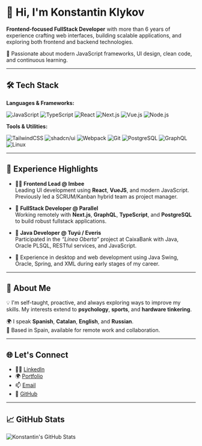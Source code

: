# 👋 Hi, I'm Konstantin Klykov

**Frontend-focused FullStack Developer** with more than 6 years of experience crafting web interfaces, building scalable applications, and exploring both frontend and backend technologies.

🎯 Passionate about modern JavaScript frameworks, UI design, clean code, and continuous learning.

---

## 🛠️ Tech Stack

**Languages & Frameworks:**

![JavaScript](https://img.shields.io/badge/JavaScript-F7DF1E?style=flat&logo=javascript)
![TypeScript](https://img.shields.io/badge/TypeScript-3178C6?style=flat&logo=typescript)
![React](https://img.shields.io/badge/React-20232A?style=flat&logo=react)
![Next.js](https://img.shields.io/badge/Next.js-black?style=flat&logo=next.js)
![Vue.js](https://img.shields.io/badge/Vue.js-4FC08D?style=flat&logo=vue.js)
![Node.js](https://img.shields.io/badge/Node.js-43853D?style=flat&logo=node.js)

**Tools & Utilities:**

![TailwindCSS](https://img.shields.io/badge/TailwindCSS-38B2AC?style=flat&logo=tailwind-css)
![shadcn/ui](https://img.shields.io/badge/shadcn/ui-%23000000?style=flat&logo=tailwindcss)
![Webpack](https://img.shields.io/badge/Webpack-8DD6F9?style=flat&logo=webpack)
![Git](https://img.shields.io/badge/Git-F05032?style=flat&logo=git)
![PostgreSQL](https://img.shields.io/badge/PostgreSQL-336791?style=flat&logo=postgresql)
![GraphQL](https://img.shields.io/badge/GraphQL-E10098?style=flat&logo=graphql)
![Linux](https://img.shields.io/badge/Linux-FCC624?style=flat&logo=linux)

---

## 💼 Experience Highlights

- 🧑‍💻 **Frontend Lead @ Imbee**  
  Leading UI development using **React**, **VueJS**, and modern JavaScript. Previously led a SCRUM/Kanban hybrid team as project manager.

- 🧪 **FullStack Developer @ Parallel**  
  Working remotely with **Next.js**, **GraphQL**, **TypeScript**, and **PostgreSQL** to build robust fullstack applications.

- 💼 **Java Developer @ Tuyú / Everis**  
  Participated in the *“Línea Oberta”* project at CaixaBank with Java, Oracle PLSQL, RESTful services, and JavaScript.

- 🔧 Experience in desktop and web development using Java Swing, Oracle, Spring, and XML during early stages of my career.

---

## 🧠 About Me

💡 I'm self-taught, proactive, and always exploring ways to improve my skills. My interests extend to **psychology**, **sports**, and **hardware tinkering**.

🌍 I speak **Spanish**, **Catalan**, **English**, and **Russian**.  
📍 Based in Spain, available for remote work and collaboration.

---

## 🌐 Let's Connect

- 🧑‍💼 [LinkedIn](https://linkedin.com/in/kklykov)
- 🌍 [Portfolio](https://klykov.me)
- 📫 [Email](mailto:kklykov@gmail.com)
- 🐙 [GitHub](https://github.com/kklykov)

---

## 📈 GitHub Stats

![Konstantin's GitHub Stats](https://github-readme-stats.vercel.app/api?username=kklykov&show_icons=true&theme=radical)
